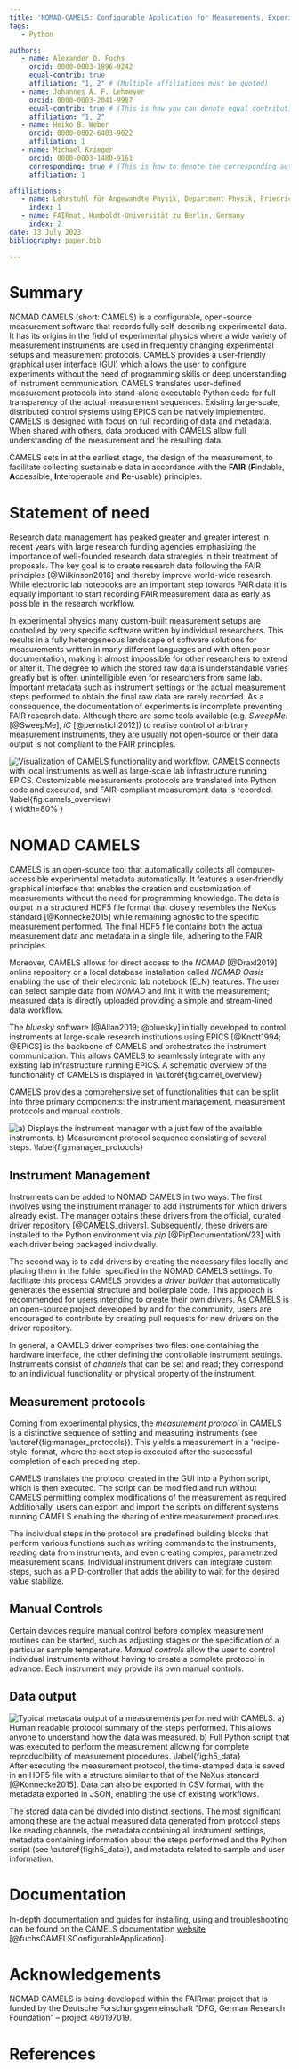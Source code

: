 ```yaml
---
title: 'NOMAD-CAMELS: Configurable Application for Measurements, Experiments and Laboratory Systems'
tags:
   - Python

authors:
   - name: Alexander D. Fuchs
     orcid: 0000-0003-1896-9242
     equal-contrib: true
     affiliation: "1, 2" # (Multiple affiliations must be quoted)
   - name: Johannes A. F. Lehmeyer
     orcid: 0000-0003-2041-9987
     equal-contrib: true # (This is how you can denote equal contributions between multiple authors)
     affiliation: "1, 2"
   - name: Heiko B. Weber
     orcid: 0000-0002-6403-9022
     affiliation: 1
   - name: Michael Krieger
     orcid: 0000-0003-1480-9161
     corresponding: true # (This is how to denote the corresponding author)
     affiliation: 1

affiliations:
   - name: Lehrstuhl für Angewandte Physik, Department Physik, Friedrich-Alexander Universität Erlangen-Nürnberg, Germany
     index: 1
   - name: FAIRmat, Humboldt-Universität zu Berlin, Germany
     index: 2
date: 13 July 2023
bibliography: paper.bib

---
```


# Summary

NOMAD CAMELS (short: CAMELS) is a configurable, open-source measurement software that records fully self-describing experimental data. It has its origins in the field of experimental physics where a wide variety of measurement instruments are used in frequently changing experimental setups and measurement protocols. CAMELS provides a user-friendly graphical user interface (GUI) which allows the user to configure experiments without the need of programming skills or deep understanding of instrument communication. CAMELS translates user-defined measurement protocols into stand-alone executable Python code for full transparency of the actual measurement sequences. Existing large-scale, distributed control systems using EPICS can be natively implemented. CAMELS is designed with focus on full recording of data and metadata. When shared with others, data produced with CAMELS allow full understanding of the measurement and the resulting data.

CAMELS sets in at the earliest stage, the design of the measurement, to facilitate collecting sustainable data in accordance with the **FAIR** (**F**indable, **A**ccessible, **I**nteroperable and **R**e-usable) principles.


# Statement of need
Research data management has peaked greater and greater interest in recent years with large research funding agencies emphasizing the importance of well-founded research data strategies in their treatment of proposals. The key goal is to create research data following the FAIR principles [@Wilkinson2016] and thereby improve world-wide research.
While electronic lab notebooks are an important step towards FAIR data it is equally important to start recording FAIR measurement data as early as possible in the research workflow. 

In experimental physics many custom-built measurement setups are controlled by very specific software written by individual researchers. This results in a fully heterogeneous landscape of software solutions for measurements written in many different languages and with often poor documentation, making it almost impossible for other researchers to extend or alter it. The degree to which the stored raw data is understandable varies greatly but is often unintelligible even for researchers from same lab. Important metadata such as instrument settings or the actual measurement steps performed to obtain the final raw data are rarely recorded. As a consequence, the documentation of experiments is incomplete preventing FAIR research data. Although there are some tools available (e.g. _SweepMe!_ [@SweepMe], _iC_ [@pernstich2012]) to realise control of arbitrary measurement instruments, they are usually not open-source or their data output is not compliant to the FAIR principles. 

![Visualization of CAMELS functionality and workflow. CAMELS connects with local instruments as well as large-scale lab infrastructure running EPICS. Customizable measurements protocols are translated into Python code and executed, and FAIR-compliant measurement data is recorded. \label{fig:camels_overview}](pictures/Bild_CAMELS.png){ width=80% }

# NOMAD CAMELS
CAMELS is an open-source tool that automatically collects all computer-accessible experimental metadata automatically. It features a user-friendly graphical interface that enables the creation and customization of measurements without the need for programming knowledge. The data is output in a structured HDF5 file format that closely resembles the NeXus standard [@Konnecke2015] while remaining agnostic to the specific measurement performed. The final HDF5 file contains both the actual measurement data and metadata in a single file, adhering to the FAIR principles. 

Moreover, CAMELS allows for direct access to the _NOMAD_ [@Draxl2019] online repository or a local database installation called _NOMAD Oasis_ enabling the use of their electronic lab notebook (ELN) features. The user can select sample data from _NOMAD_ and link it with the measurement; measured data is directly uploaded providing a simple and stream-lined data workflow.

The _bluesky_ software [@Allan2019; @bluesky] initially developed to control instruments at large-scale research institutions using EPICS [@Knott1994; @EPICS] is the backbone of CAMELS and orchestrates the instrument communication. This allows CAMELS to seamlessly integrate with any existing lab infrastructure running EPICS. A schematic overview of the functionality of CAMELS is displayed in \autoref{fig:camel_overview}.

CAMELS provides a comprehensive set of functionalities that can be split into three primary components: the instrument management, measurement protocols and manual controls. 

![**a)** Displays the instrument manager with a just few of the available instruments. **b)** Measurement protocol sequence consisting of several steps. \label{fig:manager_protocols}](pictures/CAMELS_manager_protocol.png)

## Instrument Management
Instruments can be added to NOMAD CAMELS in two ways. The first involves using the instrument manager to add instruments for which drivers already exist. The manager obtains these drivers from the official, curated driver repository [@CAMELS_drivers]. Subsequently, these drivers are installed to the Python environment via _pip_ [@PipDocumentationV23] with each driver being packaged individually.

The second way is to add drivers by creating the necessary files locally and placing them in the folder specified in the NOMAD CAMELS settings. To facilitate this process CAMELS provides a _driver builder_ that automatically generates the essential structure and boilerplate code. This approach is recommended for users intending to create their own drivers. As CAMELS is an open-source project developed by and for the community, users are encouraged to contribute by creating pull requests for new drivers on the driver repository.

In general, a CAMELS driver comprises two files: one containing the hardware interface, the other defining the controllable instrument settings. Instruments consist of _channels_ that can be set and read; they correspond to an individual functionality or physical property of the instrument.


## Measurement protocols
Coming from experimental physics, the _measurement protocol_ in CAMELS is a distinctive sequence of setting and measuring instruments (see \autoref{fig:manager_protocols}). This yields a measurement in a 'recipe-style' format, where the next step is executed after the successful completion of each preceding step.  
  
CAMELS translates the protocol created in the GUI into a Python script, which is then executed. The script can be modified and run without CAMELS permitting
complex modifications of the measurement as required. Additionally, users can export and import the scripts on different systems running CAMELS enabling the sharing of entire measurement procedures.

The individual steps in the protocol are predefined building blocks that perform various functions such as writing commands to the instruments, reading data from instruments, and even creating complex, parametrized measurement scans. Individual instrument drivers can integrate custom steps, such as a PID-controller that adds the ability to wait for the desired value stabilize.

## Manual Controls
Certain devices require manual control before complex measurement routines can be started, such as adjusting stages or the specification of a particular sample temperature. _Manual controls_ allow the user to control individual instruments without having to create a complete protocol in advance.
Each instrument may provide its own manual controls.

## Data output
![Typical metadata output of a measurements performed with CAMELS. **a)** Human readable protocol summary of the steps performed. This allows anyone to understand how the data was measured. **b)** Full Python script that was executed to perform the measurement allowing for complete reproducibility of measurement procedures. \label{fig:h5_data}](pictures/h5_data.png)
After executing the measurement protocol, the time-stamped data is saved in an HDF5 file with a structure similar to that of the NeXus standard [@Konnecke2015]. Data can also be exported in CSV format, with the metadata exported in JSON, enabling the use of existing workflows.

The stored data can be divided into distinct sections. The most significant among these are the actual measured data generated from protocol steps like reading channels, the metadata containing all instrument settings, metadata containing information about the steps performed and the Python script (see \autoref{fig:h5_data}), and metadata related to sample and user information.

# Documentation
In-depth documentation and guides for installing, using and troubleshooting can be found on the CAMELS documentation [website](https://fau-lap.github.io/NOMAD-CAMELS/) [@fuchsCAMELSConfigurableApplication].

# Acknowledgements

NOMAD CAMELS is being developed within the FAIRmat project that is funded by the Deutsche Forschungsgemeinschaft ”DFG, German Research Foundation” – project 460197019.

# References